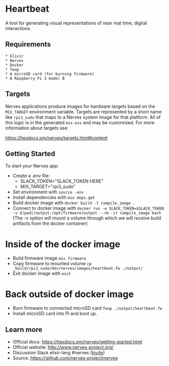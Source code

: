# Heartbeat

A tool for generating visual representations of near real time, digital interactions.

## Requirements

    * Elixir
    * Nerves
    * Docker
    * fwup
    * A microSD card (for burning firmware)
    * A Raspberry Pi 3 model B

## Targets

Nerves applications produce images for hardware targets based on the
`MIX_TARGET` environment variable. Targets are represented by
a short name like `rpi3_sudo` that maps to a Nerves system image for that platform.
All of this logic is in the generated `mix.exs` and may be customized. For more
information about targets see:

https://hexdocs.pm/nerves/targets.html#content

## Getting Started

To start your Nerves app:
  * Create a .env file:
    * SLACK_TOKEN="SLACK_TOKEN HERE"
    * MIX_TARGET="rpi3_sudo"
  * Set environment with `source .env`
  * Install dependencies with `mix deps.get`
  * Build docker image with `docker build -t compile_image .`
  * Connect to docker image with `docker run -e SLACK_TOKEN=$SLACK_TOKEN -v $(pwd)/output:/opt/firmware/output --rm -it compile_image bash`
    (The -v option will mount a volume through which we will receive build artifacts from the docker container)
  # Inside of the docker image
  * Build firmware image `mix firmware`
  * Copy firmware to mounted volume `cp _build/rpi3_sudo/dev/nerves/images/heartbeat.fw ./output/`
  * Exit docker image with `exit`
  # Back outside of docker image
  * Burn firmware to connected microSD card `fwup ./output/heartbeat.fw`
  * Install microSD card into Pi and boot up.

## Learn more

  * Official docs: https://hexdocs.pm/nerves/getting-started.html
  * Official website: http://www.nerves-project.org/
  * Discussion Slack elixir-lang #nerves ([Invite](https://elixir-slackin.herokuapp.com/))
  * Source: https://github.com/nerves-project/nerves
